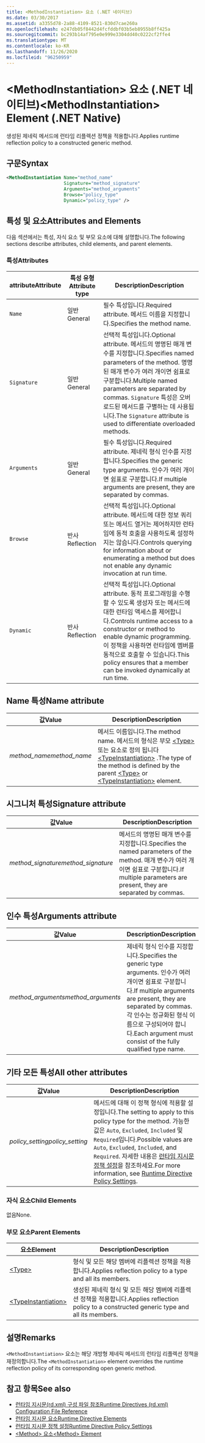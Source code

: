 ```yaml
---
title: <MethodInstantiation> 요소 (.NET 네이티브)
ms.date: 03/30/2017
ms.assetid: a3355d78-2a88-4109-8521-830d7cae260a
ms.openlocfilehash: e247db05f8442d4fcfddbf03b5eb8955b8ff425a
ms.sourcegitcommit: bc293b14af795e0e999e3304dd40c0222cf2ffe4
ms.translationtype: MT
ms.contentlocale: ko-KR
ms.lasthandoff: 11/26/2020
ms.locfileid: "96250959"
---
```

# <a name="methodinstantiation-element-net-native"></a><span data-ttu-id="e4016-102">\<MethodInstantiation> 요소 (.NET 네이티브)</span><span class="sxs-lookup"><span data-stu-id="e4016-102">\<MethodInstantiation> Element (.NET Native)</span></span>

<span data-ttu-id="e4016-103">생성된 제네릭 메서드에 런타임 리플렉션 정책을 적용합니다.</span><span class="sxs-lookup"><span data-stu-id="e4016-103">Applies runtime reflection policy to a constructed generic method.</span></span>  
  
## <a name="syntax"></a><span data-ttu-id="e4016-104">구문</span><span class="sxs-lookup"><span data-stu-id="e4016-104">Syntax</span></span>  
  
```xml  
<MethodInstantiation Name="method_name"  
                     Signature="method_signature"  
                     Arguments="method_arguments"  
                     Browse="policy_type"  
                     Dynamic="policy_type" />  
```  
  
## <a name="attributes-and-elements"></a><span data-ttu-id="e4016-105">특성 및 요소</span><span class="sxs-lookup"><span data-stu-id="e4016-105">Attributes and Elements</span></span>  

 <span data-ttu-id="e4016-106">다음 섹션에서는 특성, 자식 요소 및 부모 요소에 대해 설명합니다.</span><span class="sxs-lookup"><span data-stu-id="e4016-106">The following sections describe attributes, child elements, and parent elements.</span></span>  
  
### <a name="attributes"></a><span data-ttu-id="e4016-107">특성</span><span class="sxs-lookup"><span data-stu-id="e4016-107">Attributes</span></span>  
  
|<span data-ttu-id="e4016-108">attribute</span><span class="sxs-lookup"><span data-stu-id="e4016-108">Attribute</span></span>|<span data-ttu-id="e4016-109">특성 유형</span><span class="sxs-lookup"><span data-stu-id="e4016-109">Attribute type</span></span>|<span data-ttu-id="e4016-110">Description</span><span class="sxs-lookup"><span data-stu-id="e4016-110">Description</span></span>|  
|---------------|--------------------|-----------------|  
|`Name`|<span data-ttu-id="e4016-111">일반</span><span class="sxs-lookup"><span data-stu-id="e4016-111">General</span></span>|<span data-ttu-id="e4016-112">필수 특성입니다.</span><span class="sxs-lookup"><span data-stu-id="e4016-112">Required attribute.</span></span> <span data-ttu-id="e4016-113">메서드 이름을 지정합니다.</span><span class="sxs-lookup"><span data-stu-id="e4016-113">Specifies the method name.</span></span>|  
|`Signature`|<span data-ttu-id="e4016-114">일반</span><span class="sxs-lookup"><span data-stu-id="e4016-114">General</span></span>|<span data-ttu-id="e4016-115">선택적 특성입니다.</span><span class="sxs-lookup"><span data-stu-id="e4016-115">Optional attribute.</span></span> <span data-ttu-id="e4016-116">메서드의 명명된 매개 변수를 지정합니다.</span><span class="sxs-lookup"><span data-stu-id="e4016-116">Specifies named parameters of the method.</span></span> <span data-ttu-id="e4016-117">명명된 매개 변수가 여러 개이면 쉼표로 구분합니다.</span><span class="sxs-lookup"><span data-stu-id="e4016-117">Multiple named parameters are separated by commas.</span></span> <span data-ttu-id="e4016-118">`Signature` 특성은 오버로드된 메서드를 구별하는 데 사용됩니다.</span><span class="sxs-lookup"><span data-stu-id="e4016-118">The `Signature` attribute is used to differentiate overloaded methods.</span></span>|  
|`Arguments`|<span data-ttu-id="e4016-119">일반</span><span class="sxs-lookup"><span data-stu-id="e4016-119">General</span></span>|<span data-ttu-id="e4016-120">필수 특성입니다.</span><span class="sxs-lookup"><span data-stu-id="e4016-120">Required attribute.</span></span> <span data-ttu-id="e4016-121">제네릭 형식 인수를 지정합니다.</span><span class="sxs-lookup"><span data-stu-id="e4016-121">Specifies the generic type arguments.</span></span> <span data-ttu-id="e4016-122">인수가 여러 개이면 쉼표로 구분합니다.</span><span class="sxs-lookup"><span data-stu-id="e4016-122">If multiple arguments are present, they are separated by commas.</span></span>|  
|`Browse`|<span data-ttu-id="e4016-123">반사</span><span class="sxs-lookup"><span data-stu-id="e4016-123">Reflection</span></span>|<span data-ttu-id="e4016-124">선택적 특성입니다.</span><span class="sxs-lookup"><span data-stu-id="e4016-124">Optional attribute.</span></span> <span data-ttu-id="e4016-125">메서드에 대한 정보 쿼리 또는 메서드 열거는 제어하지만 런타임에 동적 호출을 사용하도록 설정하지는 않습니다.</span><span class="sxs-lookup"><span data-stu-id="e4016-125">Controls querying for information about or enumerating a method but does not enable any dynamic invocation at run time.</span></span>|  
|`Dynamic`|<span data-ttu-id="e4016-126">반사</span><span class="sxs-lookup"><span data-stu-id="e4016-126">Reflection</span></span>|<span data-ttu-id="e4016-127">선택적 특성입니다.</span><span class="sxs-lookup"><span data-stu-id="e4016-127">Optional attribute.</span></span> <span data-ttu-id="e4016-128">동적 프로그래밍을 수행할 수 있도록 생성자 또는 메서드에 대한 런타임 액세스를 제어합니다.</span><span class="sxs-lookup"><span data-stu-id="e4016-128">Controls runtime access to a constructor or method to enable dynamic programming.</span></span> <span data-ttu-id="e4016-129">이 정책을 사용하면 런타임에 멤버를 동적으로 호출할 수 있습니다.</span><span class="sxs-lookup"><span data-stu-id="e4016-129">This policy ensures that a member can be invoked dynamically at run time.</span></span>|  
  
## <a name="name-attribute"></a><span data-ttu-id="e4016-130">Name 특성</span><span class="sxs-lookup"><span data-stu-id="e4016-130">Name attribute</span></span>  
  
|<span data-ttu-id="e4016-131">값</span><span class="sxs-lookup"><span data-stu-id="e4016-131">Value</span></span>|<span data-ttu-id="e4016-132">Description</span><span class="sxs-lookup"><span data-stu-id="e4016-132">Description</span></span>|  
|-----------|-----------------|  
|<span data-ttu-id="e4016-133">*method_name*</span><span class="sxs-lookup"><span data-stu-id="e4016-133">*method_name*</span></span>|<span data-ttu-id="e4016-134">메서드 이름입니다.</span><span class="sxs-lookup"><span data-stu-id="e4016-134">The method name.</span></span> <span data-ttu-id="e4016-135">메서드의 형식은 부모 [\<Type>](type-element-net-native.md) 또는 요소로 정의 됩니다 [\<TypeInstantiation>](typeinstantiation-element-net-native.md) .</span><span class="sxs-lookup"><span data-stu-id="e4016-135">The type of the method is defined by the parent [\<Type>](type-element-net-native.md) or [\<TypeInstantiation>](typeinstantiation-element-net-native.md) element.</span></span>|  
  
## <a name="signature-attribute"></a><span data-ttu-id="e4016-136">시그니처 특성</span><span class="sxs-lookup"><span data-stu-id="e4016-136">Signature attribute</span></span>  
  
|<span data-ttu-id="e4016-137">값</span><span class="sxs-lookup"><span data-stu-id="e4016-137">Value</span></span>|<span data-ttu-id="e4016-138">Description</span><span class="sxs-lookup"><span data-stu-id="e4016-138">Description</span></span>|  
|-----------|-----------------|  
|<span data-ttu-id="e4016-139">*method_signature*</span><span class="sxs-lookup"><span data-stu-id="e4016-139">*method_signature*</span></span>|<span data-ttu-id="e4016-140">메서드의 명명된 매개 변수를 지정합니다.</span><span class="sxs-lookup"><span data-stu-id="e4016-140">Specifies the named parameters of the method.</span></span> <span data-ttu-id="e4016-141">매개 변수가 여러 개이면 쉼표로 구분합니다.</span><span class="sxs-lookup"><span data-stu-id="e4016-141">If multiple parameters are present, they are separated by commas.</span></span>|  
  
## <a name="arguments-attribute"></a><span data-ttu-id="e4016-142">인수 특성</span><span class="sxs-lookup"><span data-stu-id="e4016-142">Arguments attribute</span></span>  
  
|<span data-ttu-id="e4016-143">값</span><span class="sxs-lookup"><span data-stu-id="e4016-143">Value</span></span>|<span data-ttu-id="e4016-144">Description</span><span class="sxs-lookup"><span data-stu-id="e4016-144">Description</span></span>|  
|-----------|-----------------|  
|<span data-ttu-id="e4016-145">*method_arguments*</span><span class="sxs-lookup"><span data-stu-id="e4016-145">*method_arguments*</span></span>|<span data-ttu-id="e4016-146">제네릭 형식 인수를 지정합니다.</span><span class="sxs-lookup"><span data-stu-id="e4016-146">Specifies the generic type arguments.</span></span> <span data-ttu-id="e4016-147">인수가 여러 개이면 쉼표로 구분합니다.</span><span class="sxs-lookup"><span data-stu-id="e4016-147">If multiple arguments are present, they are separated by commas.</span></span> <span data-ttu-id="e4016-148">각 인수는 정규화된 형식 이름으로 구성되어야 합니다.</span><span class="sxs-lookup"><span data-stu-id="e4016-148">Each argument must consist of the fully qualified type name.</span></span>|  
  
## <a name="all-other-attributes"></a><span data-ttu-id="e4016-149">기타 모든 특성</span><span class="sxs-lookup"><span data-stu-id="e4016-149">All other attributes</span></span>  
  
|<span data-ttu-id="e4016-150">값</span><span class="sxs-lookup"><span data-stu-id="e4016-150">Value</span></span>|<span data-ttu-id="e4016-151">Description</span><span class="sxs-lookup"><span data-stu-id="e4016-151">Description</span></span>|  
|-----------|-----------------|  
|<span data-ttu-id="e4016-152">*policy_setting*</span><span class="sxs-lookup"><span data-stu-id="e4016-152">*policy_setting*</span></span>|<span data-ttu-id="e4016-153">메서드에 대해 이 정책 형식에 적용할 설정입니다.</span><span class="sxs-lookup"><span data-stu-id="e4016-153">The setting to apply to this policy type for the method.</span></span> <span data-ttu-id="e4016-154">가능한 값은 `Auto`, `Excluded`, `Included` 및 `Required`입니다.</span><span class="sxs-lookup"><span data-stu-id="e4016-154">Possible values are `Auto`, `Excluded`, `Included`, and `Required`.</span></span> <span data-ttu-id="e4016-155">자세한 내용은 [런타임 지시문 정책 설정](runtime-directive-policy-settings.md)을 참조하세요.</span><span class="sxs-lookup"><span data-stu-id="e4016-155">For more information, see [Runtime Directive Policy Settings](runtime-directive-policy-settings.md).</span></span>|  
  
### <a name="child-elements"></a><span data-ttu-id="e4016-156">자식 요소</span><span class="sxs-lookup"><span data-stu-id="e4016-156">Child Elements</span></span>  

 <span data-ttu-id="e4016-157">없음</span><span class="sxs-lookup"><span data-stu-id="e4016-157">None.</span></span>  
  
### <a name="parent-elements"></a><span data-ttu-id="e4016-158">부모 요소</span><span class="sxs-lookup"><span data-stu-id="e4016-158">Parent Elements</span></span>  
  
|<span data-ttu-id="e4016-159">요소</span><span class="sxs-lookup"><span data-stu-id="e4016-159">Element</span></span>|<span data-ttu-id="e4016-160">Description</span><span class="sxs-lookup"><span data-stu-id="e4016-160">Description</span></span>|  
|-------------|-----------------|  
|[\<Type>](type-element-net-native.md)|<span data-ttu-id="e4016-161">형식 및 모든 해당 멤버에 리플렉션 정책을 적용합니다.</span><span class="sxs-lookup"><span data-stu-id="e4016-161">Applies reflection policy to a type and all its members.</span></span>|  
|[\<TypeInstantiation>](typeinstantiation-element-net-native.md)|<span data-ttu-id="e4016-162">생성된 제네릭 형식 및 모든 해당 멤버에 리플렉션 정책을 적용합니다.</span><span class="sxs-lookup"><span data-stu-id="e4016-162">Applies reflection policy to a constructed generic type and all its members.</span></span>|  
  
## <a name="remarks"></a><span data-ttu-id="e4016-163">설명</span><span class="sxs-lookup"><span data-stu-id="e4016-163">Remarks</span></span>  

 <span data-ttu-id="e4016-164">`<MethodInstantiation>` 요소는 해당 개방형 제네릭 메서드의 런타임 리플렉션 정책을 재정의합니다.</span><span class="sxs-lookup"><span data-stu-id="e4016-164">The `<MethodInstantiation>` element overrides the runtime reflection policy of its corresponding open generic method.</span></span>  
  
## <a name="see-also"></a><span data-ttu-id="e4016-165">참고 항목</span><span class="sxs-lookup"><span data-stu-id="e4016-165">See also</span></span>

- [<span data-ttu-id="e4016-166">런타임 지시문(rd.xml) 구성 파일 참조</span><span class="sxs-lookup"><span data-stu-id="e4016-166">Runtime Directives (rd.xml) Configuration File Reference</span></span>](runtime-directives-rd-xml-configuration-file-reference.md)
- [<span data-ttu-id="e4016-167">런타임 지시문 요소</span><span class="sxs-lookup"><span data-stu-id="e4016-167">Runtime Directive Elements</span></span>](runtime-directive-elements.md)
- [<span data-ttu-id="e4016-168">런타임 지시문 정책 설정</span><span class="sxs-lookup"><span data-stu-id="e4016-168">Runtime Directive Policy Settings</span></span>](runtime-directive-policy-settings.md)
- [<span data-ttu-id="e4016-169">\<Method> 요소</span><span class="sxs-lookup"><span data-stu-id="e4016-169">\<Method> Element</span></span>](method-element-net-native.md)
